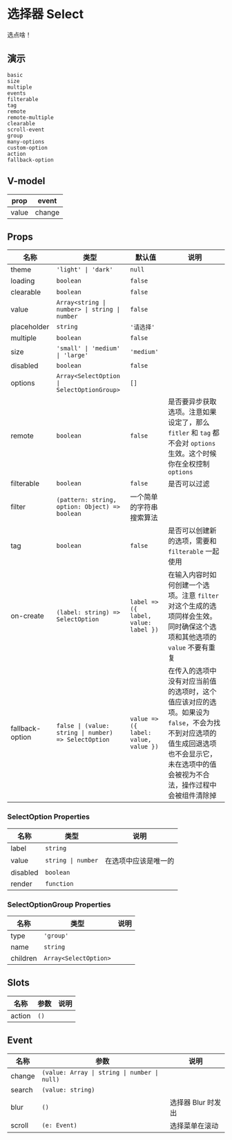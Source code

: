 # 选择器 Select
选点啥！
## 演示
```demo
basic
size
multiple
events
filterable
tag
remote
remote-multiple
clearable
scroll-event
group
many-options
custom-option
action
fallback-option
```
## V-model
|prop|event|
|-|-|
|value|change|

## Props
|名称|类型|默认值|说明|
|-|-|-|-|
|theme|`'light' \| 'dark'`|`null`||
|loading|`boolean`|`false`||
|clearable|`boolean`|`false`||
|value|`Array<string \| number> \| string \| number`|`false`||
|placeholder|`string`|`'请选择'`||
|multiple|`boolean`|`false`||
|size|`'small' \| 'medium' \| 'large'`|`'medium'`||
|disabled|`boolean`|`false`||
|options|`Array<SelectOption \| SelectOptionGroup>`|`[]`||
|remote|`boolean`|`false`|是否要异步获取选项。注意如果设定了，那么 `fitler` 和 `tag` 都不会对 `options` 生效。这个时候你在全权控制 `options`|
|filterable|`boolean`|`false`|是否可以过滤|
|filter|`(pattern: string, option: Object) => boolean`|一个简单的字符串搜索算法||
|tag|`boolean`|`false`|是否可以创建新的选项，需要和 `filterable` 一起使用|
|on-create|`(label: string) => SelectOption`|`label => ({ label, value: label })`|在输入内容时如何创建一个选项。注意 `filter` 对这个生成的选项同样会生效。同时确保这个选项和其他选项的 `value` 不要有重复|
|fallback-option|`false \| (value: string \| number) => SelectOption`|`value => ({ label: value, value })`|在传入的选项中没有对应当前值的选项时，这个值应该对应的选项。如果设为 `false`，不会为找不到对应选项的值生成回退选项也不会显示它，未在选项中的值会被视为不合法，操作过程中会被组件清除掉|

### SelectOption Properties
|名称|类型|说明|
|-|-|-|
|label|`string`||
|value|`string \| number`|在选项中应该是唯一的|
|disabled|`boolean`||
|render|`function`||

### SelectOptionGroup Properties
|名称|类型|说明|
|-|-|-|
|type|`'group'`||
|name|`string`||
|children|`Array<SelectOption>`||

## Slots
|名称|参数|说明|
|-|-|-|
|action|`()`||

## Event
|名称|参数|说明|
|-|-|-|
|change|`(value: Array \| string \| number \| null)`||
|search|`(value: string)`||
|blur|`()`|选择器 Blur 时发出|
|scroll|`(e: Event)`|选择菜单在滚动|

